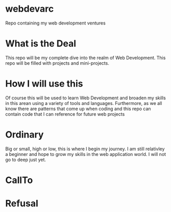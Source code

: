 # webdevarc
Repo containing my web development ventures

# What is the Deal
This repo will be my complete dive into the realm of Web Development. This repo will be filled with projects and mini-projects. 

# How I will use this
Of course this will be used to learn Web Development and broaden my skills in this arean using a variety of tools and languages. Furthermore, as we all know there are patterns that come up when coding and this repo can contain code that I can reference for future web projects

# Ordinary
Big or small, high or low, this is where I begin my journey. I am still relativley a beginner and hope to grow my skills in the web application world. I will not go to deep just yet. 

# CallTo

# Refusal



